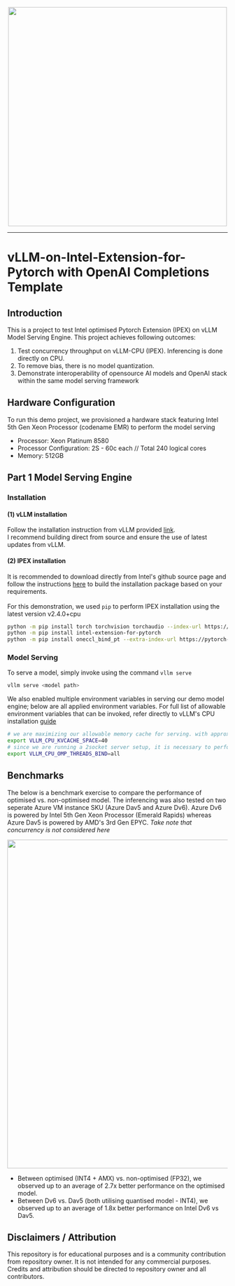 <p align="center">
  <img src="https://github.com/user-attachments/assets/0bb03a7f-16bb-4734-ae4b-11989dd6b96d" width = "500" class="center">
</p>
</n>

---
# vLLM-on-Intel-Extension-for-Pytorch with OpenAI Completions Template

## Introduction

This is a project to test Intel optimised Pytorch Extension (IPEX) on vLLM Model Serving Engine.
This project achieves following outcomes:
1. Test concurrency throughput on vLLM-CPU (IPEX). Inferencing is done directly on CPU.
2. To remove bias, there is no model quantization.
3. Demonstrate interoperability of opensource AI models and OpenAI stack within the same model serving framework

## Hardware Configuration

To run this demo project, we provisioned a hardware stack featuring Intel 5th Gen Xeon Processor (codename EMR) to perform the model serving
- Processor: Xeon Platinum 8580
- Processor Configuration: 2S - 60c each // Total 240 logical cores
- Memory: 512GB

## Part 1 Model Serving Engine
### Installation
#### (1) vLLM installation
Follow the installation instruction from vLLM provided [link](https://docs.vllm.ai/en/latest/getting_started/cpu-installation.html).<br>
I recommend building direct from source and ensure the use of latest updates from vLLM.
<br>
#### (2) IPEX installation
It is recommended to download directly from Intel's github source page and follow the instructions [here](https://intel.github.io/intel-extension-for-pytorch/#installation) to build the installation package based on your requirements.<br><br>
For this demonstration, we used `pip` to perform IPEX installation using the latest version v2.4.0+cpu

```sh
python -m pip install torch torchvision torchaudio --index-url https://download.pytorch.org/whl/cpu
python -m pip install intel-extension-for-pytorch
python -m pip install oneccl_bind_pt --extra-index-url https://pytorch-extension.intel.com/release-whl/stable/cpu/us/
```
### Model Serving
To serve a model, simply invoke using the command `vllm serve`
```sh
vllm serve <model path>
```
We also enabled multiple environment variables in serving our demo model engine; below are all applied environment variables. For full list of allowable environment variables that can be invoked, refer directly to vLLM's CPU installation [guide](https://docs.vllm.ai/en/latest/getting_started/cpu-installation.html)
```sh
# we are maximizing our allowable memory cache for serving. with approx. 50gb reserved. this was set at 400gb
export VLLM_CPU_KVCACHE_SPACE=40
# since we are running a 2socket server setup, it is necessary to perform thread binding to prevent numa node clashing
export VLLM_CPU_OMP_THREADS_BIND=all
```



## Benchmarks
The below is a benchmark exercise to compare the performance of optimised vs. non-optimised model. The inferencing was also tested on two seperate Azure VM instance SKU (Azure Dav5 and Azure Dv6). Azure Dv6 is powered by Intel 5th Gen Xeon Processor (Emerald Rapids) whereas Azure Dav5 is powered by AMD's 3rd Gen EPYC. _Take note that concurrency is not considered here_

<img src="https://github.com/user-attachments/assets/18d30158-3018-43c7-aed8-0b4bd4726a72" width="750">

- Between optimised (INT4 + AMX) vs. non-optimised (FP32), we observed up to an average of 2.7x better performance on the optimised model.
- Between Dv6 vs. Dav5 (both utilising quantised model - INT4), we observed up to an average of 1.8x better performance on Intel Dv6 vs Dav5.

## Disclaimers / Attribution
This repository is for educational purposes and is a community contribution from repository owner. It is not intended for any commercial purposes.
Credits and attribution should be directed to repository owner and all contributors.

